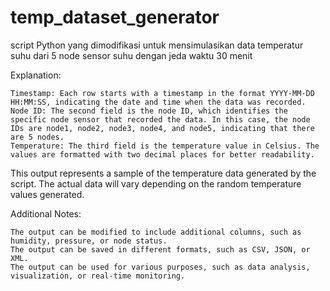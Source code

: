 # temp_dataset_generator
script Python yang dimodifikasi untuk mensimulasikan data temperatur suhu dari 5 node sensor suhu dengan jeda waktu 30 menit

Explanation:

    Timestamp: Each row starts with a timestamp in the format YYYY-MM-DD HH:MM:SS, indicating the date and time when the data was recorded.
    Node ID: The second field is the node ID, which identifies the specific node sensor that recorded the data. In this case, the node IDs are node1, node2, node3, node4, and node5, indicating that there are 5 nodes.
    Temperature: The third field is the temperature value in Celsius. The values are formatted with two decimal places for better readability.

This output represents a sample of the temperature data generated by the script. The actual data will vary depending on the random temperature values generated.

Additional Notes:

    The output can be modified to include additional columns, such as humidity, pressure, or node status.
    The output can be saved in different formats, such as CSV, JSON, or XML.
    The output can be used for various purposes, such as data analysis, visualization, or real-time monitoring.

